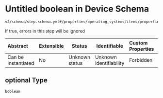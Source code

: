 # Untitled boolean in Device Schema

```txt
v2/schema/step.schema.yml#/properties/operating_systems/items/properties/steps/items/properties/optional
```

If true, errors in this step will be ignored


| Abstract            | Extensible | Status         | Identifiable            | Custom Properties | Additional Properties | Access Restrictions | Defined In                                                           |
| :------------------ | ---------- | -------------- | ----------------------- | :---------------- | --------------------- | ------------------- | -------------------------------------------------------------------- |
| Can be instantiated | No         | Unknown status | Unknown identifiability | Forbidden         | Allowed               | none                | [device.schema.json\*](../device.schema.json "open original schema") |

## optional Type

`boolean`
